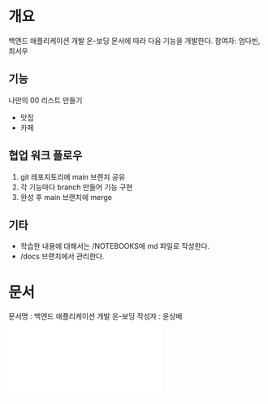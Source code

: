 # 개요
백엔드 애플리케이션 개발 온-보딩 문서에 따라 다음 기능을 개발한다. 
참여자: 엄다빈, 최서우

## 기능
나만의 00 리스트 만들기
 - 맛집
 - 카페

## 협업 워크 플로우
1. git 레포지토리에 main  브랜치 공유
2. 각 기능마다 branch 만들어 기능 구현
3. 완성 후 main 브랜치에 merge

## 기타
- 학습한 내용에 대해서는 /NOTEBOOKS에 md 파일로 작성한다. 
- /docs 브랜치에서 관리한다. 


# 문서 
문서명 : 백엔드 애플리케이션 개발 온-보딩
작성자 : 윤상배 
![plan](./plan.pdf)
 
